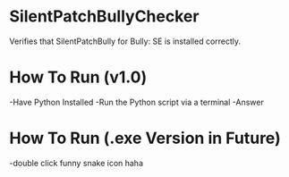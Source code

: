 # SilentPatchBullyChecker
Verifies that SilentPatchBully for Bully: SE is installed correctly.
#
#
#
#
# How To Run (v1.0)
-Have Python Installed
-Run the Python script via a terminal
-Answer
#
#
#
#
# How To Run (.exe Version in Future)
-double click funny snake icon haha
